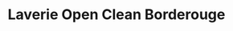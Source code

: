 ---
title: "Laverie Open Clean Borderouge"
url: /toulouse/laverie-open-clean-borderouge/
shop: Wäscherei
---